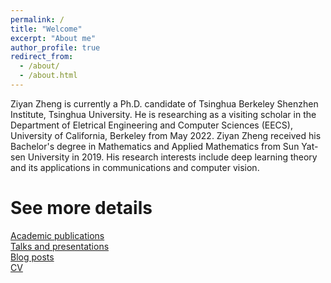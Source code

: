 ```yaml
---
permalink: /
title: "Welcome"
excerpt: "About me"
author_profile: true
redirect_from: 
  - /about/
  - /about.html
---
```


Ziyan Zheng is currently a Ph.D. candidate of Tsinghua Berkeley Shenzhen Institute, Tsinghua University. He is researching as a visiting scholar in the Department of Eletrical Engineering and Computer Sciences (EECS), University of California, Berkeley from May 2022. Ziyan Zheng received his Bachelor's degree in Mathematics and Applied Mathematics from Sun Yat-sen University in 2019. His research interests include deep learning theory and its applications in communications and computer vision.

# See more details
[Academic publications](https://ziyanzheng.github.io/publications/) <br>
[Talks and presentations](https://ziyanzheng.github.io/talks/) <br>
[Blog posts](https://ziyanzheng.github.io/year-archive/) <br>
[CV](https://ziyanzheng.github.io/cv/)
